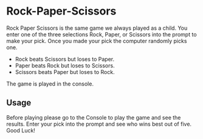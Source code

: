 # Rock-Paper-Scissors

Rock Paper Scissors is the same game we always played as a child. You enter one of the three selections Rock, Paper, or Scissors into the prompt to make your pick. Once you made your pick the computer randomly picks one. 
 - Rock beats Scissors but loses to Paper. 
 - Paper beats Rock but loses to Scissors.
 - Scissors beats Paper but loses to Rock.
 
The game is played in the console.


## Usage

Before playing please go to the Console to play the game and see the results. Enter your pick into the prompt and see who wins best out of five. Good Luck! 
